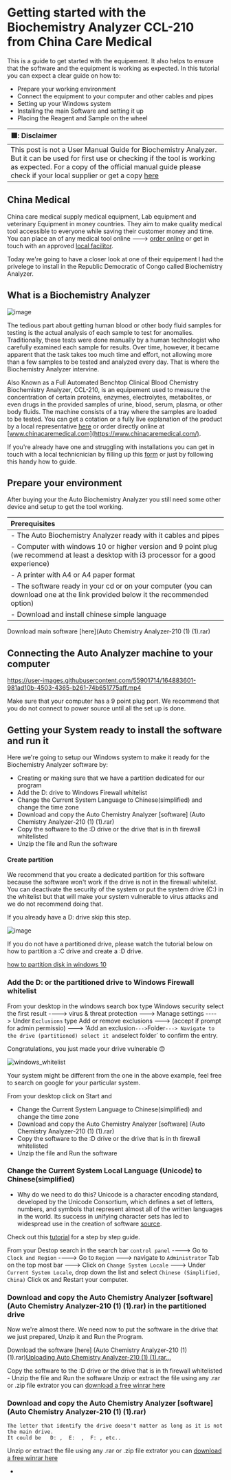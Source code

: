 # Getting started with the Biochemistry Analyzer CCL-210 from China Care Medical 

This is a guide to get started with the equipement. It also helps to ensure that the software and the equipment is working as expected. 
In this tutorial you can expect a clear guide on how to:

- Prepare your working environment 
- Connect the equipment to your computer and other cables and pipes
- Setting up your Windows system 
- Installing the main Software and setting it up
- Placing the Reagent and Sample on the wheel



| 🟥: Disclaimer          |
|:---------------------------|
| This post is not a User Manual Guide for Biochemistry Analyzer. But it can be used for first use or checking if the tool is working as expected. For a copy of the official manual guide please check if your local supplier or get a copy [here](https://github.com/py-tony/China-Care-Full-Automated-Benchtop-Clinical-Blood-Chemistry-Biochemistry-Analyzer-/blob/main/1582d062ab01d45b284ed9752829c434.pdf)   |


## China Medical

China care medical supply medical equipment, Lab equipment and veterinary Equipment in money countries. They aim to make quality medical tool accessible to everyone while saving their customer money and time. You can place an of any medical tool online ---> [order online](https://www.chinacaremedical.com/) or get in touch with an approved [local facilitor](https://py-tony.netlify.app/contact_china_care.html#gsc.tab=0).

Today we're going to have a closer look at one of their equipement I had the privelege to install in the Republic Democratic of Congo called Biochemistry Analyzer.


## What is a Biochemistry Analyzer


![image](https://user-images.githubusercontent.com/55901714/164881338-4753afc2-ad3c-4062-bd7f-63228912b30a.png)


The tedious part about getting human blood or other body fluid samples for testing is the actual analysis of each sample to test for anomalies. Traditionally, these tests were done manually by a human technologist who carefully examined each sample for results. Over time, however, it became apparent that the task takes too much time and effort, not allowing more than a few samples to be tested and analyzed every day. That is where the Biochemistry Analyzer intervine.


Also Known as a Full Automated Benchtop Clinical Blood Chemistry Biochemistry Analyzer, CCL-210, is an equipement used to measure the concentration of certain proteins, enzymes, electrolytes, metabolites, or even drugs in the provided samples of urine, blood, serum, plasma, or other body fluids. The machine consists of a tray where the samples are loaded to be tested. You can get a cotation or a fully live explanation of the product by a local representative [here](https://py-tony.netlify.app/contact_china_care.html#gsc.tab=0) or order directly online at [www.chinacaremedical.com](https://www.chinacaremedical.com/).

If you're already have one and struggling with installations you can get in touch with a local technicnician by filling up this [form](https://py-tony.netlify.app/contact_china_care.html#gsc.tab=0) or just by following this handy how to guide.


## Prepare your environment

After buying your the Auto Biochemistry Analyzer you still need some other device and setup to get the tool working. 

| Prerequisites          |
|:---------------------------|
| - The Auto Biochemistry Analyzer ready with it cables and pipes |
| - Computer with windows 10 or higher version and 9 point plug (we recommend at least a desktop with i3 processor for a good experience)|
| - A printer with A4 or A4 paper format |
| - The software ready in your cd or on your computer (you can download one at the link provided below it the recommended option) |
| - Download and install chinese simple language |

Download main software [here](Auto Chemistry Analyzer-210 (1) (1).rar)

## Connecting the Auto Analyzer machine to your computer

https://user-images.githubusercontent.com/55901714/164883601-981ad10b-4503-4365-b261-74b651775aff.mp4

Make sure that your computer has a 9 point plug port. We recommend that you do not connect to power source until all the set up is done.

## Getting your System ready to install the software and run it

Here we're going to setup our Windows system to make it ready for the Biochemistry Analyzer software by: 

- Creating or making sure that we have a partition dedicated for our program
- Add the D: drive to Windows Firewall whitelist
- Change the Current System Language to Chinese(simplified) and change the time zone
- Download and copy the Auto Chemistry Analyzer [software] (Auto Chemistry Analyzer-210 (1) (1).rar) 
- Copy the software to the :D drive or the drive that is in th firewall whitelisted
- Unzip the file and Run the software

#### Create partition
We recommend that you create a dedicated partition for this software because the software won't work if the drive is not in the firewall whitelist. You can deactivate the security of the system or put the system drive (C:) in the whitelist but that will make your system vulnerable to virus attacks and we do not recommend doing that.

If you already have a D: drive skip this step. 

![image](https://user-images.githubusercontent.com/55901714/164978318-b4c44293-7a58-4c21-be1f-d3a626a2a8b9.png)





If you do not have a partitioned drive, please watch the tutorial below on how to partition a :C drive and create a :D drive.

[how to partition disk in windows 10](https://www.youtube.com/watch?v=wQQ-ohOdcZU)




### Add the D: or the partitioned drive to Windows Firewall whitelist 

From your desktop in the windows search box type Windows security select the first result ----> virus & threat protection ---> Manage settings ----> Under `Exclusions` type Add or remove exclusions ---> (accept if prompt for admin permissio) ---> 'Add an exclusion` ---> `Folder` ---> Navigate to the drive (partitioned) select it and `select folder` to confirm the entry. 

Congratulations, you just made your drive vulnerable 😊 


![windows_whitelist](https://user-images.githubusercontent.com/55901714/164981728-9fd6cfbd-4149-41b8-9e39-7c94e64b4f6b.gif) 

Your system might be different from the one in the above example, feel free to search on google for your particular system.

From your desktop click on Start and 
- Change the Current System Language to Chinese(simplified) and change the time zone
- Download and copy the Auto Chemistry Analyzer [software] (Auto Chemistry Analyzer-210 (1) (1).rar) 
- Copy the software to the :D drive or the drive that is in th firewall whitelisted
- Unzip the file and Run the software


### Change the Current System Local Language (Unicode) to Chinese(simplified) 
- Why do we need to do this?
Unicode is a character encoding standard, developed by the Unicode Consortium, which defines a set of letters, numbers, and symbols that represent almost all of the written languages in the world. Its success in unifying character sets has led to widespread use in the creation of software [source](https://www.digitalcitizen.life/changing-display-language-used-non-unicode-programs/).


Check out this [tutorial](https://www.tenforums.com/tutorials/132050-change-system-locale-windows-10-a.html#:~:text=The%20system%20locale%20controls%20the,that%20do%20not%20support%20Unicode.) for a step by step guide.


From your Destop search in the search bar `control panel` ----> Go to `Clock and Region` ----> Go to `Region` ---> navigate to `Administrator` Tab on the top most bar ---> Click on `Change System Locale` ---> Under `Current System Locale`, drop down the list and select `Chinese (Simplified, China)` Click `OK` and Restart your computer.


### Download and copy the Auto Chemistry Analyzer [software](Auto Chemistry Analyzer-210 (1) (1).rar) in the partitioned drive

Now we're almost there. We need now to put the software in the drive that we just prepared, Unzip it and Run the Program.

Download the software [here] (Auto Chemistry Analyzer-210 (1) (1).rar)[Uploading Auto Chemistry Analyzer-210 (1) (1).rar…]()


Copy the software to the :D drive or the drive that is in th firewall whitelisted - Unzip the file and Run the software Unzip or extract the file using any .rar or .zip file extrator you can [download a free winrar here](https://www.win-rar.com/predownload.html?&L=0)

### Download and copy the Auto Chemistry Analyzer [software](Auto Chemistry Analyzer-210 (1) (1).rar) 





```
The letter that identify the drive doesn't matter as long as it is not the main drive. 
It could be   D: ,  E:  ,  F: , etc..
```







Unzip or extract the file using any .rar or .zip file extrator you can [download a free winrar here](https://www.win-rar.com/predownload.html?&L=0)
 

- 

